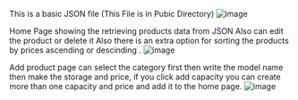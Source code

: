This is a basic JSON file (This File is in Pubic Directory)
![image](https://github.com/FirasMir/cpit405-completedproject/assets/117066902/26512f4f-bc71-449c-b4ef-4b30ffb6602c)

Home Page showing the retrieving products data from JSON Also can edit the product or delete it
Also there is an extra option for sorting the products by prices ascending or descinding .
![image](https://github.com/FirasMir/cpit405-completedproject/assets/117066902/1b4da10a-f69c-450c-8f96-53d0c24b0d93)

Add product page can select the category first then write the model name then make the storage and price,
if you click add capacity you can create more than one capacity and price and add it to the home page.
![image](https://github.com/FirasMir/cpit405-completedproject/assets/117066902/52d59b84-4670-40ce-8839-46cb625ca758)

